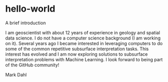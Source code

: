 # hello-world
A brief introduction

I am geoscientist with about 12 years of experience in geology and spatial data science. I do not have a computer science background (I am working on it). Several years ago I became interested in leveraging computers to do some of the common repetitive subsurface interpretation tasks. This interest has evolved and I am now exploring solutions to subsurface interpretation problems with Machine Learning. I look forward to being part of the GitHub community!

Mark Dahl
